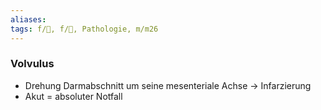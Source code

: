```yaml
---
aliases: 
tags: f/💩, f/🐣, Pathologie, m/m26
---
```

### Volvulus
- Drehung Darmabschnitt um seine mesenteriale Achse → Infarzierung
- Akut = absoluter Notfall